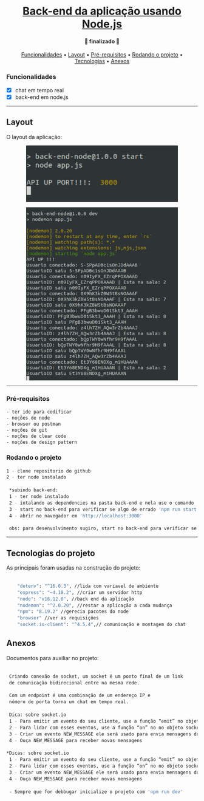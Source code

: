 <h1 align="center">
    <a href="#" alt="">Back-end da aplicação usando Node.js</a>
</h1>

<h4 align="center">
	🚧 finalizado 🚧
</h4>

<p align="center">
 <a href="#funcionalidades">Funcionalidades</a> • 
 <a href="#layout">Layout</a> • 
 <a href="#pré-requisitos">Pré-requisitos</a> •
 <a href="#rodando-o-projeto">Rodando o projeto</a> •
 <a href="#tecnologias">Tecnologias</a> •
 <a href="#anexos">Anexos</a>
</p>


### Funcionalidades 

- [x] chat em tempo real
- [x] back-end em node.js

---
## Layout

O layout da aplicação:

<p align="center" style="display: flex; align-items: flex-start; justify-content: center;">
  <img alt="back1" title="#back1" src="./assets/back1.png" width="400px">

</p>

<p align="center" style="display: flex; align-items: flex-start; justify-content: center;">
  <img alt="back2" title="#back2" src="./assets/back2.png" width="400px">
</p>

---

### Pré-requisitos
    - ter ide para codificar
    - noções de node
    - browser ou postman
    - noções de git
    - noções de clear code
    - noções de design pattern

### Rodando o projeto

```bash
1 - clone repositorio do github
2 - ter node instalado 

 *subindo back-end:
 1 - ter node instalado 
 2 - intalando as dependencies na pasta back-end e nela use o comando 'npm install'
 3 - start no back-end para verificar se algo de errado 'npm run start'
 4 - abrir no navegador em 'http://localhost:3000'

 obs: para desenvolvimento sugiro, start no back-end para verificar se algo de errado 'npm run dev'


```

---
## Tecnologias do projeto

As principais foram usadas na construção do projeto:
 
```bash

    "dotenv": "^16.0.3", //lida com variavel de ambiente
    "express": "~4.18.2", //criar um servidor http
    "node": "v18.12.0", //back end da aplicação
    "nodemon": "^2.0.20", //restar a aplicação a cada mudança
    "npm": "8.19.2" //gerecia pacotes do node
    "browser" //ver as requisições
    "socket.io-client": "^4.5.4",// comunicação e montagem do chat

```

## Anexos

Documentos para auxiliar no projeto:

```bash

 Criando conexão de socket, um ​​socket é um ponto final de um link
 de comunicação bidirecional entre na mesma rede. 
 
 Com um endpoint é uma combinação de um endereço IP e 
 número de porta torna um chat em tempo real.

 Dica: sobre socket.io
 1 - Para emitir um evento do seu cliente, use a função “emit” no objeto socket
 2 - Para lidar com esses eventos, use a função “on” no	no objeto socket
 3 - Criar um evento NEW_MESSAGE ele será usado para envia mensagens do lado do cliente.
 4 - Ouça NEW_MESSAGE para receber novas mensagens

*Dicas: sobre socket.io 
 1 - Para emitir um evento do seu cliente, use a função “emit” no objeto socket
 2 - Para lidar com esses eventos, use a função “on” no	no objeto socket
 3 - Criar um evento NEW_MESSAGE ele será usado para envia mensagens do lado do cliente.
 4 - Ouça NEW_MESSAGE para receber novas mensagens
 
 - Sempre que for debbugar inicialize o projeto com 'npm run dev'

```



